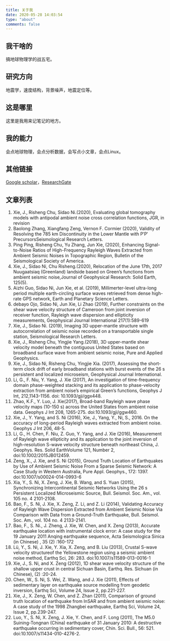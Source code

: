 ```yaml
---
title: 关于我
date: 2020-05-28 14:03:54
type: "about"
comments: false
---
```

## 我干啥的
搞地球物理学的战五宅。

## 研究方向
地震学，速度结构，背景噪声，地震定位等。

## 这是哪里
这里是我用来记笔记的地方。

## 我的能力
会点地球物理，会点分析数据，会写点小文章，会点Linux。

## 其他链接
[Google scholar](https://scholar.google.com/citations?user=HlONCtkAAAAJ&hl=en)，[ResearchGate](https://www.researchgate.net/profile/Jun_Xie6)

## 文章列表

1. Xie, J., Risheng Chu, Sidao Ni.(2020), Evaluating global tomography models with antipodal ambient noise cross correlation functions, JGR, in revision
2. Baolong Zhang, Xiangfang Zeng, Vernon F. Cormier (2020), Validity of Resolving the 785 km Discontinuity in the Lower Mantle with P′P′ PrecursorsSeismological Research Letters.
20. Ping Ping, Risheng Chu, Yu Zhang, Jun Xie, (2020), Enhancing Signal-to-Noise Ratios of High-Frequency Rayleigh Waves Extracted from Ambient Seismic Noises in Topographic Region, Bulletin of the Seismological Society of America.
19. Xie, J., Sidao Ni, Chu Risheng.(2020), Relocation of the June 17th, 2017 Nuugaatsiaq (Greenland) landside based on Green’s functions from ambient seismic noise,Journal of Geophysical Research: Solid Earth, 125(5).
18. Aizhi Guo, Sidao Ni, Jun Xie, et al. (2019), Millimerter-level ultra-long period multiple earth-circling surface waves retrieved from dense high-rate GPS network, Earth and Planetary Science Letters.
17. debayo Ojo, Sidao Ni, Jun Xie, Li Zhao (2019), Further constraints on the shear wave velocity structure of Cameroon from joint inversion of receiver function, Rayleigh wave dispersion and ellipticity measurements, Geophysical Journal International 217(1):589-619
16. Xie, J., Sidao Ni. (2019), Imaging 3D upper-mantle structure with autocorrelation of seismic noise recorded on a transportable single station, Seismological Research Letters.
15. Xie, J., Risheng Chu, Yingjie Yang.(2018), 3D upper-mantle shear velocity model beneath the contiguous United States based on broadband surface wave from ambient seismic noise, Pure and Applied Geophysics.
14. Xie, J., Sidao Ni, Risheng Chu, Yingjie Xia. (2017), Assessing the short-term clock drift of early broadband stations with burst events of the 26 s persistent and localized microseism, Geophysical Journal International.
13. Li, G., F. Niu, Y. Yang, J. Xie (2017), An investigation of time-frequency domain phase-weighted stacking and its application to phase-velocity extraction from ambient noise’s empirical Green’s functions, Geophys J Int, 212,1143-1156. doi: 10.1093/gji/ggx448.
12. Zhao, K.F., Y. Luo, J. Xie(2017), Broad-band Rayleigh wave phase velocity maps (10-150 s) across the United States from ambient noise data. Geophys J Int 208, 1265-275. doi:10.1093/gji/ggw460.
11. Xie, J., Y. Yang, and S. Ni (2016), Xie, J., Yang, Y., Ni, S., 2016. On the accuracy of long-period Rayleigh waves extracted from ambient noise. Geophys J Int 206, 48-5.
10. Li, G., H. Chen, F. Niu, Z. Guo, Y. Yang, and J. Xie (2016), Measurement of Rayleigh wave ellipticity and its application to the joint inversion of high-resolution S-wave velocity structure beneath northeast China, J. Geophys. Res. Solid EarthVolume 121, Number 2, doi:10.1002/2015JB012459.
9. Zeng, X., J. Xie, and S. Ni (2015), Ground Truth Location of Earthquakes by Use of Ambient Seismic Noise From a Sparse Seismic Network: A Case Study in Western Australia, Pure Appl. Geophys., 172: 1397. doi:10.1007/s00024-014-0993-6
8. Xia, Y., S. Ni, X. Zeng, J. Xie, B. Wang, and S. Yuan (2015), Synchronizing Intercontinental Seismic Networks Using the 26 s Persistent Localized Microseismic Source, Bull. Seismol. Soc. Am., vol. 105 no. 4 2101-2108.
7. Bao, F., S. Ni, J. Xie, X. Zeng, Z. Li, and Z. Li (2014), Validating Accuracy of Rayleigh Wave Dispersion Extracted from Ambient Seismic Noise Via Comparison with Data from a Ground-Truth Earthquake, Bull. Seismol. Soc. Am., vol. 104 no. 4 2133-2141.
6. Bao, F., S. Ni., J. Zheng, J. Xie, W. Chen, and X. Zeng (2013), Accurate earthquake location with instrumental clock error: A case study for the 19 January 2011 Anqing earthquake sequence, Acta Seismologica Sinica (in Chinese) , 35 (2) :160-172
5. Lü, Y., S. Ni, J. Xie, Y. Xia, X. Zeng, and B. Liu (2013), Crustal S-wave velocity structureof the Yellowstone region using a seismic ambient noise method, Earthq Sci, 26: 283. doi:10.1007/s11589-013-0016-1
4. Xie, J., S. Ni, and X. Zeng (2012), 1D shear wave velocity structure of the shallow upper crust in central Sichuan Basin, Earthq. Res. Sichuan (in Chinese), (2) :20-24.
3. Chen, W., S. Ni, S. Wei, Z. Wang, and J. Xie (2011), Effects of sedimentary layer on earthquake source modelling from geodetic inversion, Earthq Sci, Volume 24, Issue 2, pp.221-227.
2. Xie, J., X. Zeng, W. Chen, and Z. Zhan (2011), Comparison of ground truth location of earthquake from InSAR and from ambient seismic noise: A case study of the 1998 Zhangbei earthquake, Earthq Sci, Volume 24, Issue 2, pp.239-247.
1. Luo, Y., S. Ni, X. Zeng, J. Xie, Y. Chen, and F. Long (2011), The M5.0 Suining-Tongnan (China) earthquake of 31 January 2010: A destructive earthquake occurring in sedimentary cover, Chin. Sci. Bull., 56: 521. doi:10.1007/s11434-010-4276-2.
